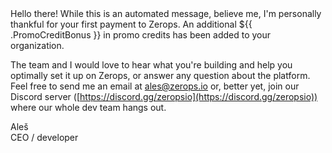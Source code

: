 [//]: # (Thank you for the verification payment to Zerops!)

<div style="max-width: 1000px;">
Hello there! While this is an automated message, believe me, I'm personally thankful for your first payment to Zerops. An additional ${{ .PromoCreditBonus }} in promo credits has been added to your organization.

The team and I would love to hear what you're building and help you optimally set it up on Zerops, or answer any question about the platform. Feel free to send me an email at ales@zerops.io or, better yet, join our Discord server ([https://discord.gg/zeropsio](https://discord.gg/zeropsio)) where our whole dev team hangs out.

Aleš  
CEO / developer
</div>